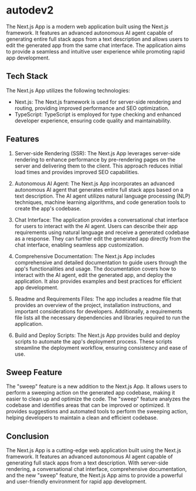 # autodev2

The Next.js App is a modern web application built using the Next.js framework. It features an advanced autonomous AI agent capable of generating entire full stack apps from a text description and allows users to edit the generated app from the same chat interface. The application aims to provide a seamless and intuitive user experience while promoting rapid app development.

## Tech Stack

The Next.js App utilizes the following technologies:

- Next.js: The Next.js framework is used for server-side rendering and routing, providing improved performance and SEO optimization.
- TypeScript: TypeScript is employed for type checking and enhanced developer experience, ensuring code quality and maintainability.

## Features

1. Server-side Rendering (SSR): The Next.js App leverages server-side rendering to enhance performance by pre-rendering pages on the server and delivering them to the client. This approach reduces initial load times and provides improved SEO capabilities.

2. Autonomous AI Agent: The Next.js App incorporates an advanced autonomous AI agent that generates entire full stack apps based on a text description. The AI agent utilizes natural language processing (NLP) techniques, machine learning algorithms, and code generation tools to create the app's codebase.

3. Chat Interface: The application provides a conversational chat interface for users to interact with the AI agent. Users can describe their app requirements using natural language and receive a generated codebase as a response. They can further edit the generated app directly from the chat interface, enabling seamless app customization.

4. Comprehensive Documentation: The Next.js App includes comprehensive and detailed documentation to guide users through the app's functionalities and usage. The documentation covers how to interact with the AI agent, edit the generated app, and deploy the application. It also provides examples and best practices for efficient app development.

5. Readme and Requirements Files: The app includes a readme file that provides an overview of the project, installation instructions, and important considerations for developers. Additionally, a requirements file lists all the necessary dependencies and libraries required to run the application.

6. Build and Deploy Scripts: The Next.js App provides build and deploy scripts to automate the app's deployment process. These scripts streamline the deployment workflow, ensuring consistency and ease of use.

## Sweep Feature

The "sweep" feature is a new addition to the Next.js App. It allows users to perform a sweeping action on the generated app codebase, making it easier to clean up and optimize the code. The "sweep" feature analyzes the codebase and identifies areas that can be improved or optimized. It provides suggestions and automated tools to perform the sweeping action, helping developers to maintain a clean and efficient codebase.

## Conclusion

The Next.js App is a cutting-edge web application built using the Next.js framework. It features an advanced autonomous AI agent capable of generating full stack apps from a text description. With server-side rendering, a conversational chat interface, comprehensive documentation, and the new "sweep" feature, the Next.js App aims to provide a powerful and user-friendly environment for rapid app development.